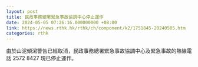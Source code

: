 ```yaml
---
layout: post
title: 民政事務總署緊急事故協調中心停止運作
date: 2024-05-05 07:26:16.000000000 +08:00
link: https://news.rthk.hk/rthk/ch/component/k2/1751845-20240505.htm
categories: rthk
---
```


由於山泥傾瀉警告已經取消，民政事務總署緊急事故協調中心及緊急事故的熱線電話 2572 8427 現已停止運作。
